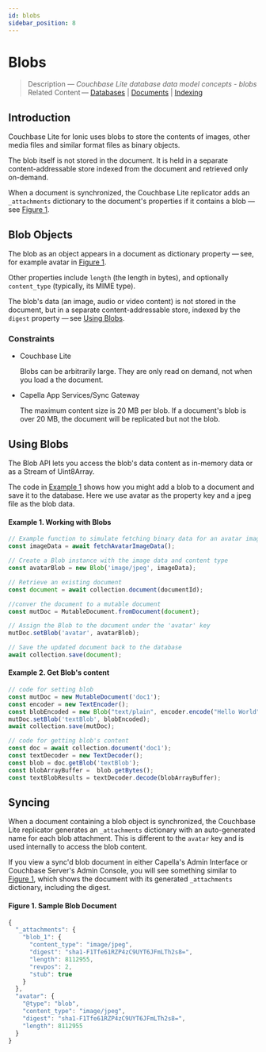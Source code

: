 ```yaml
---
id: blobs 
sidebar_position: 8
---
```


# Blobs 

> Description — _Couchbase Lite database data model concepts - blobs_  
> Related Content — [Databases](databases.md) | [Documents](documents.md) | [Indexing](indexing.md)

## Introduction

Couchbase Lite for Ionic uses blobs to store the contents of images, other media files and similar format files as binary objects.

The blob itself is not stored in the document. It is held in a separate content-addressable store indexed from the document and retrieved only on-demand.

When a document is synchronized, the Couchbase Lite replicator adds an `_attachments` dictionary to the document's properties if it contains a blob — see [Figure 1](#figure-1-sample-blob-document).

## Blob Objects

The blob as an object appears in a document as dictionary property — see, for example avatar in [Figure 1](#figure-1-sample-blob-document).

Other properties include `length` (the length in bytes), and optionally `content_type` (typically, its MIME type).

The blob's data (an image, audio or video content) is not stored in the document, but in a separate content-addressable store, indexed by the `digest` property — see [Using Blobs](#using-blobs).

### Constraints

* Couchbase Lite

    Blobs can be arbitrarily large. They are only read on demand, not when you load a the document.

* Capella App Services/Sync Gateway

    The maximum content size is 20 MB per blob. If a document's blob is over 20 MB, the document will be replicated but not the blob.

## Using Blobs

The Blob API lets you access the blob's data content as in-memory data or as a Stream of Uint8Array.

The code in [Example 1](#example-1-working-with-blobs) shows how you might add a blob to a document and save it to the database. Here we use avatar as the property key and a jpeg file as the blob data.

#### Example 1. Working with Blobs

```typescript
// Example function to simulate fetching binary data for an avatar image
const imageData = await fetchAvatarImageData();

// Create a Blob instance with the image data and content type
const avatarBlob = new Blob('image/jpeg', imageData);

// Retrieve an existing document
const document = await collection.document(documentId);

//conver the document to a mutable document
const mutDoc = MutableDocument.fromDocument(document);

// Assign the Blob to the document under the 'avatar' key
mutDoc.setBlob('avatar', avatarBlob);

// Save the updated document back to the database
await collection.save(document);
```

#### Example 2. Get Blob's content

```typescript
// code for setting blob
const mutDoc = new MutableDocument('doc1');
const encoder = new TextEncoder();
const blobEncoded = new Blob("text/plain", encoder.encode("Hello World"));
mutDoc.setBlob('textBlob', blobEncoded);
await collection.save(mutDoc);

// code for getting blob's content
const doc = await collection.document('doc1');
const textDecoder = new TextDecoder();
const blob = doc.getBlob('textBlob');
const blobArrayBuffer =  blob.getBytes();
const textBlobResults = textDecoder.decode(blobArrayBuffer);
```

## Syncing

When a document containing a blob object is synchronized, the Couchbase Lite replicator generates an `_attachments` dictionary with an auto-generated name for each blob attachment. This is different to the `avatar` key and is used internally to access the blob content.

If you view a sync'd blob document in either Capella's Admin Interface or Couchbase Server's Admin Console, you will see something similar to [Figure 1](#figure-1-sample-blob-document), which shows the document with its generated `_attachments` dictionary, including the digest.

#### Figure 1. Sample Blob Document

```typescript
{
  "_attachments": {
    "blob_1": {
      "content_type": "image/jpeg",
      "digest": "sha1-F1Tfe61RZP4zC9UYT6JFmLTh2s8=",
      "length": 8112955,
      "revpos": 2,
      "stub": true
    }
  },
  "avatar": {
    "@type": "blob",
    "content_type": "image/jpeg",
    "digest": "sha1-F1Tfe61RZP4zC9UYT6JFmLTh2s8=",
    "length": 8112955
  }
}
```









